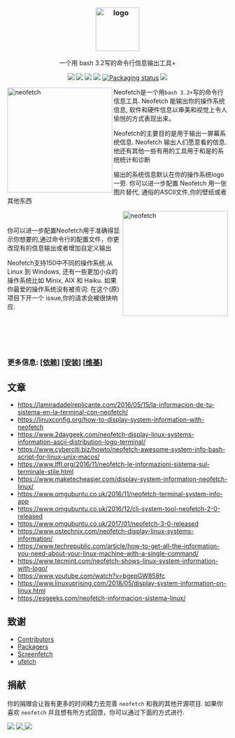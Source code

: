 <h3 align="center"><img src="https://i.imgur.com/ZQI2EYz.png" alt="logo" height="100px"></h3>
<p align="center">一个用 bash 3.2写的命令行信息输出工具+</p>

<p align="center">
<a href="https://discord.gg/BtnTPFF"><img src="https://img.shields.io/discord/440354555197128704.svg"></a>
<a href="https://travis-ci.org/dylanaraps/neofetch"><img src="https://travis-ci.org/dylanaraps/neofetch.svg?branch=master"></a>
<a href="./LICENSE.md"><img src="https://img.shields.io/badge/license-MIT-blue.svg"></a>
<a href="https://github.com/dylanaraps/neofetch/releases"><img src="https://img.shields.io/github/release/dylanaraps/neofetch.svg"></a>
<a href="https://repology.org/metapackage/neofetch"><img src="https://repology.org/badge/tiny-repos/neofetch.svg" alt="Packaging status"></a>
<a href="#donate"><img src="https://img.shields.io/badge/donate-donate-yellow.svg"></a>
</p>

<img src="https://i.imgur.com/GFmC5Ad.png" alt="neofetch" align="left" height="240px">

Neofetch是一个用`bash 3.2+`写的命令行信息工具. Neofetch 能输出你的操作系统信息, 软件和硬件信息以审美和视觉上令人愉悦的方式表现出来。

Neofetch的主要目的是用于输出一屏幕系统信息. Neofetch 输出人们愿意看的信息. 他还有其他一些有用的工具用于和是的系统统计和诊断

输出的系统信息默认在你的操作系统logo一旁. 你可以进一步配置 Neofetch 用一张图片替代, 通俗的ASCII文件,你的壁纸或者其他东西  

<img src="https://i.imgur.com/lUrkQBN.png" alt="neofetch" align="right" height="240px">  

<br><br>你可以进一步配置Neofetch用于准确得显示你想要的,通过命令行的配置文件，你更改现有的信息输出或者增加自定义输出

Neofetch支持150中不同的操作系统.从 Linux 到 Windows, 还有一些更加小众的操作系统比如 Minix, AIX 和 Haiku. 如果你最爱的操作系统没有被资词: 在这个(原)项目下开一个 issue,你的请求会被很快响应.

<br><br><br><br>
    
### 更多信息: \[[依赖](https://github.com/dylanaraps/neofetch/wiki/Dependencies)\] \[[安装](https://github.com/dylanaraps/neofetch/wiki/Installation)\] \[[维基](https://github.com/dylanaraps/neofetch/wiki)\]

## 文章

- https://lamiradadelreplicante.com/2016/05/15/la-informacion-de-tu-sistema-en-la-terminal-con-neofetch/
- https://linuxconfig.org/how-to-display-system-information-with-neofetch
- https://www.2daygeek.com/neofetch-display-linux-systems-information-ascii-distribution-logo-terminal/
- https://www.cyberciti.biz/howto/neofetch-awesome-system-info-bash-script-for-linux-unix-macos/
- https://www.lffl.org/2016/11/neofetch-le-informazioni-sistema-sul-terminale-stile.html
- https://www.maketecheasier.com/display-system-information-neofetch-linux/
- https://www.omgubuntu.co.uk/2016/11/neofetch-terminal-system-info-app
- https://www.omgubuntu.co.uk/2016/12/cli-system-tool-neofetch-2-0-released
- https://www.omgubuntu.co.uk/2017/01/neofetch-3-0-released
- https://www.ostechnix.com/neofetch-display-linux-systems-information/
- https://www.techrepublic.com/article/how-to-get-all-the-information-you-need-about-your-linux-machine-with-a-single-command/
- https://www.tecmint.com/neofetch-shows-linux-system-information-with-logo/
- https://www.youtube.com/watch?v=bgepGW858fc
- https://www.linuxuprising.com/2018/05/display-system-information-on-linux.html
- https://esgeeks.com/neofetch-informacion-sistema-linux/


## 致谢

- [Contributors](https://github.com/dylanaraps/neofetch/contributors)
- [Packagers](https://github.com/dylanaraps/neofetch/issues/115)
- [Screenfetch](https://github.com/KittyKatt/screenFetch)
- [ufetch](https://github.com/jschx/ufetch)


## 捐献

你的捐赠会让我有更多的时间精力去完善 `neofetch` 和我的其他开源项目. 如果你喜欢 `neofetch` 并且想有所方式回馈，你可以通过下面的方式进行.

<a href="https://www.paypal.com/cgi-bin/webscr?cmd=_s-xclick&hosted_button_id=V7QNJNKS3WYVS"><img src="https://img.shields.io/badge/donate-paypal-yellow.svg"></a> <a href="https://www.patreon.com/dyla"><img src="https://img.shields.io/badge/donate-patreon-yellow.svg"> </a><a href="https://liberapay.com/2211/"><img src="https://img.shields.io/badge/donate-liberapay-yellow.svg"></a>


